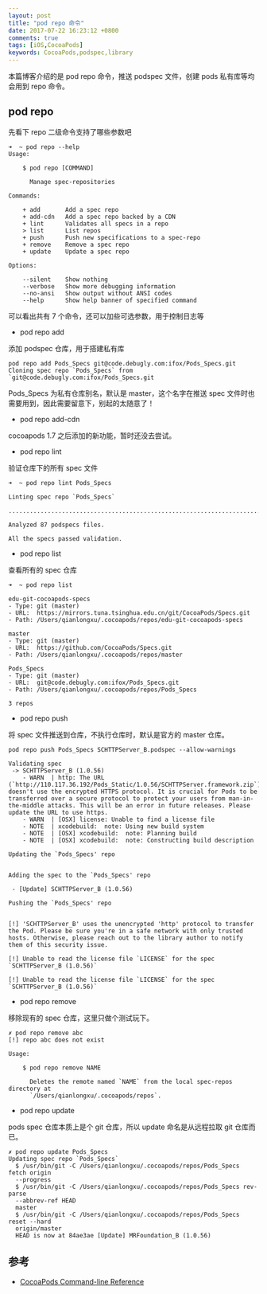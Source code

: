 ```yaml
---
layout: post
title: "pod repo 命令"
date: 2017-07-22 16:23:12 +0800
comments: true
tags: [iOS,CocoaPods]
keywords: CocoaPods,podspec,library
---
```


本篇博客介绍的是 pod repo 命令，推送 podspec 文件，创建 pods 私有库等均会用到 repo 命令。

## pod repo

先看下 repo 二级命令支持了哪些参数吧

```
➜  ~ pod repo --help                                                 
Usage:

    $ pod repo [COMMAND]

      Manage spec-repositories

Commands:

    + add       Add a spec repo
    + add-cdn   Add a spec repo backed by a CDN
    + lint      Validates all specs in a repo
    > list      List repos
    + push      Push new specifications to a spec-repo
    + remove    Remove a spec repo
    + update    Update a spec repo

Options:

    --silent    Show nothing
    --verbose   Show more debugging information
    --no-ansi   Show output without ANSI codes
    --help      Show help banner of specified command
```

可以看出共有 7 个命令，还可以加些可选参数，用于控制日志等

- pod repo add

添加 podspec 仓库，用于搭建私有库

```
pod repo add Pods_Specs git@code.debugly.com:ifox/Pods_Specs.git    
Cloning spec repo `Pods_Specs` from `git@code.debugly.com:ifox/Pods_Specs.git
```

Pods_Specs 为私有仓库别名，默认是 master，这个名字在推送 spec 文件时也需要用到，因此需要留意下，别起的太随意了！


- pod repo add-cdn

cocoapods 1.7 之后添加的新功能，暂时还没去尝试。

- pod repo lint

验证仓库下的所有 spec 文件

```
➜  ~ pod repo lint Pods_Specs  

Linting spec repo `Pods_Specs`

.......................................................................................

Analyzed 87 podspecs files.

All the specs passed validation.
```

- pod repo list

查看所有的 spec 仓库

```
➜  ~ pod repo list           

edu-git-cocoapods-specs
- Type: git (master)
- URL:  https://mirrors.tuna.tsinghua.edu.cn/git/CocoaPods/Specs.git
- Path: /Users/qianlongxu/.cocoapods/repos/edu-git-cocoapods-specs

master
- Type: git (master)
- URL:  https://github.com/CocoaPods/Specs.git
- Path: /Users/qianlongxu/.cocoapods/repos/master

Pods_Specs
- Type: git (master)
- URL:  git@code.debugly.com:ifox/Pods_Specs.git
- Path: /Users/qianlongxu/.cocoapods/repos/Pods_Specs

3 repos
```

- pod repo push

将 spec 文件推送到仓库，不执行仓库时，默认是官方的 master 仓库。

```
pod repo push Pods_Specs SCHTTPServer_B.podspec --allow-warnings

Validating spec
 -> SCHTTPServer_B (1.0.56)
    - WARN  | http: The URL (`http://110.117.36.192/Pods_Static/1.0.56/SCHTTPServer.framework.zip`) doesn't use the encrypted HTTPS protocol. It is crucial for Pods to be transferred over a secure protocol to protect your users from man-in-the-middle attacks. This will be an error in future releases. Please update the URL to use https.
    - WARN  | [OSX] license: Unable to find a license file
    - NOTE  | xcodebuild:  note: Using new build system
    - NOTE  | [OSX] xcodebuild:  note: Planning build
    - NOTE  | [OSX] xcodebuild:  note: Constructing build description

Updating the `Pods_Specs' repo


Adding the spec to the `Pods_Specs' repo

 - [Update] SCHTTPServer_B (1.0.56)

Pushing the `Pods_Specs' repo


[!] 'SCHTTPServer_B' uses the unencrypted 'http' protocol to transfer the Pod. Please be sure you're in a safe network with only trusted hosts. Otherwise, please reach out to the library author to notify them of this security issue.

[!] Unable to read the license file `LICENSE` for the spec `SCHTTPServer_B (1.0.56)`

[!] Unable to read the license file `LICENSE` for the spec `SCHTTPServer_B (1.0.56)`
```

- pod repo remove

移除现有的 spec 仓库，这里只做个测试玩下。

```
✗ pod repo remove abc            
[!] repo abc does not exist

Usage:

    $ pod repo remove NAME

      Deletes the remote named `NAME` from the local spec-repos directory at
      `/Users/qianlongxu/.cocoapods/repos`.
```

- pod repo update

pods spec 仓库本质上是个 git 仓库，所以 update 命名是从远程拉取 git 仓库而已。

```
✗ pod repo update Pods_Specs
Updating spec repo `Pods_Specs`
  $ /usr/bin/git -C /Users/qianlongxu/.cocoapods/repos/Pods_Specs fetch origin
  --progress
  $ /usr/bin/git -C /Users/qianlongxu/.cocoapods/repos/Pods_Specs rev-parse
  --abbrev-ref HEAD
  master
  $ /usr/bin/git -C /Users/qianlongxu/.cocoapods/repos/Pods_Specs reset --hard
  origin/master
  HEAD is now at 84ae3ae [Update] MRFoundation_B (1.0.56)
```

## 参考

- [CocoaPods Command-line Reference](https://guides.cocoapods.org/terminal/commands.html#group_repos)